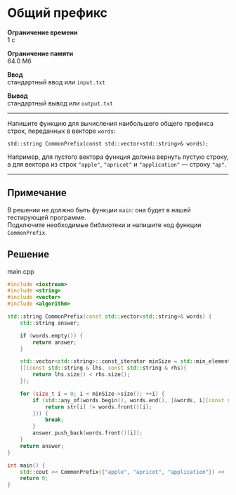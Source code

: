 # Общий префикс

**Ограничение времени**  
1 с

**Ограничение памяти**  
64.0 Мб

**Ввод**  
стандартный ввод или `input.txt`

**Вывод**  
стандартный вывод или `output.txt`

---

Напишите функцию для вычисления наибольшего общего префикса строк, переданных в векторе `words`:

```
std::string CommonPrefix(const std::vector<std::string>& words);
```

Например, для пустого вектора функция должна вернуть пустую строку, а для вектора из строк `"apple"`, `"apricot"` и `"application"` — строку `"ap"`.

---

## Примечание

В решении не должно быть функции `main`: она будет в нашей тестирующей программе.  
Подключите необходимые библиотеки и напишите код функции `CommonPrefix`.
## Решение

main.cpp
```cpp
#include <iostream>
#include <string>
#include <vector>
#include <algorithm>

std::string CommonPrefix(const std::vector<std::string>& words) {
    std::string answer;

    if (words.empty()) {
        return answer;
    }

    std::vector<std::string>::const_iterator minSize = std::min_element(words.begin(), words.end(), 
    [](const std::string & lhs, const std::string & rhs){
        return lhs.size() < rhs.size();
    }); 

    for (size_t i = 0; i < minSize->size(); ++i) {
        if (std::any_of(words.begin(), words.end(), [&words, i](const std::string & str){ 
            return str[i] != words.front()[i]; 
        })) {
            break;
        }
        answer.push_back(words.front()[i]);
    }
    return answer;
}

int main() {
    std::cout << CommonPrefix({"apple", "apricot", "application"}) << '\n';
    return 0;
}
```
